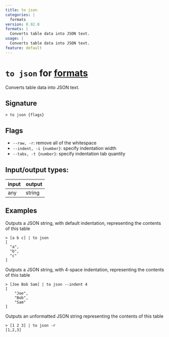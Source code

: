 ```yaml
---
title: to json
categories: |
  formats
version: 0.92.0
formats: |
  Converts table data into JSON text.
usage: |
  Converts table data into JSON text.
feature: default
---
```

<!-- This file is automatically generated. Please edit the command in https://github.com/nushell/nushell instead. -->

# `to json` for [formats](/commands/categories/formats.md)

<div class='command-title'>Converts table data into JSON text.</div>

## Signature

```> to json {flags} ```

## Flags

 -  `--raw, -r`: remove all of the whitespace
 -  `--indent, -i {number}`: specify indentation width
 -  `--tabs, -t {number}`: specify indentation tab quantity


## Input/output types:

| input | output |
| ----- | ------ |
| any   | string |

## Examples

Outputs a JSON string, with default indentation, representing the contents of this table
```nu
> [a b c] | to json
[
  "a",
  "b",
  "c"
]
```

Outputs a JSON string, with 4-space indentation, representing the contents of this table
```nu
> [Joe Bob Sam] | to json --indent 4
[
    "Joe",
    "Bob",
    "Sam"
]
```

Outputs an unformatted JSON string representing the contents of this table
```nu
> [1 2 3] | to json -r
[1,2,3]
```
